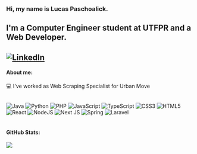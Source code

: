 ### Hi, my name is <strong>Lucas Paschoalick</strong>.
## I'm a Computer Engineer student at UTFPR and a Web Developer.

[![LinkedIn](https://img.shields.io/badge/LinkedIn-%230077B5.svg?logo=linkedin&logoColor=white)](https://www.linkedin.com/in/lucas-paschoalick/) 
---

#### About me:

💻 I've worked as Web Scraping Specialist for Urban Move<br/>
<br>

![Java](https://img.shields.io/badge/java-%23ED8B00.svg?style=flat&logo=openjdk&logoColor=white) ![Python](https://img.shields.io/badge/python-3670A0?style=flat&logo=python&logoColor=ffdd54) ![PHP](https://img.shields.io/badge/php-%23777BB4.svg?style=flat&logo=php&logoColor=white) ![JavaScript](https://img.shields.io/badge/javascript-%23323330.svg?style=flat&logo=javascript&logoColor=%23F7DF1E) ![TypeScript](https://img.shields.io/badge/typescript-%23007ACC.svg?style=flat&logo=typescript&logoColor=white) ![CSS3](https://img.shields.io/badge/css3-%231572B6.svg?style=flat&logo=css3&logoColor=white) ![HTML5](https://img.shields.io/badge/html5-%23E34F26.svg?style=flat&logo=html5&logoColor=white) ![React](https://img.shields.io/badge/react-%2320232a.svg?style=flat&logo=react&logoColor=%2361DAFB) ![NodeJS](https://img.shields.io/badge/node.js-6DA55F?style=flat&logo=node.js&logoColor=white) ![Next JS](https://img.shields.io/badge/Next-black?style=flat&logo=next.js&logoColor=white) ![Spring](https://img.shields.io/badge/spring-%236DB33F.svg?style=flat&logo=spring&logoColor=white) ![Laravel](https://img.shields.io/badge/laravel-%23FF2D20.svg?style=flat&logo=laravel&logoColor=white)
<br><br>

#### GitHub Stats:
![](https://github-readme-stats.vercel.app/api/top-langs/?username=lucasPaschoalick&theme=onedark&hide_border=true&include_all_commits=false&count_private=true&layout=compact)

